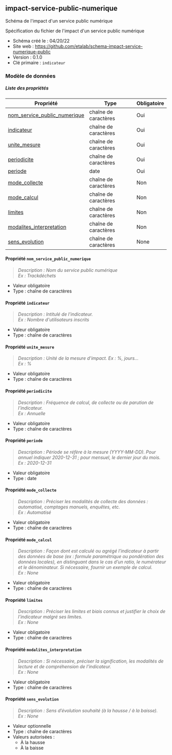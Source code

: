 <MenuSchema />

## impact-service-public-numerique

Schéma de l'impact d'un service public numérique

Spécification du fichier de l'impact d'un service public numérique

- Schéma créé le : 04/20/22
- Site web : https://github.com/etalab/schema-impact-service-numerique-public
- Version : 0.1.0
- Clé primaire : `indicateur`

### Modèle de données


##### Liste des propriétés

| Propriété | Type | Obligatoire |
| -- | -- | -- |
| [nom_service_public_numerique](#propriete-nom-service-public-numerique) | chaîne de caractères  | Oui |
| [indicateur](#propriete-indicateur) | chaîne de caractères  | Oui |
| [unite_mesure](#propriete-unite-mesure) | chaîne de caractères  | Oui |
| [periodicite](#propriete-periodicite) | chaîne de caractères  | Oui |
| [periode](#propriete-periode) | date  | Oui |
| [mode_collecte](#propriete-mode-collecte) | chaîne de caractères  | Non |
| [mode_calcul](#propriete-mode-calcul) | chaîne de caractères  | Non |
| [limites](#propriete-limites) | chaîne de caractères  | Non |
| [modalites_interpretation](#propriete-modalites-interpretation) | chaîne de caractères  | Non |
| [sens_evolution](#propriete-sens-evolution) | chaîne de caractères  | None |

#### Propriété `nom_service_public_numerique`

> *Description : Nom du service public numérique<br/>Ex : Trackdéchets*
- Valeur obligatoire
- Type : chaîne de caractères

#### Propriété `indicateur`

> *Description : Intitulé de l’indicateur.<br/>Ex : Nombre d'utilisateurs inscrits*
- Valeur obligatoire
- Type : chaîne de caractères

#### Propriété `unite_mesure`

> *Description : Unité de la mesure d'impact. Ex : %, jours...<br/>Ex : %*
- Valeur obligatoire
- Type : chaîne de caractères

#### Propriété `periodicite`

> *Description : Fréquence de calcul, de collecte ou de parution de l’indicateur.<br/>Ex : Annuelle*
- Valeur obligatoire
- Type : chaîne de caractères

#### Propriété `periode`

> *Description : Période se réfère à la mesure (YYYY-MM-DD). Pour annuel indiquer 2020-12-31 ; pour mensuel, le dernier jour du mois.<br/>Ex : 2020-12-31*
- Valeur obligatoire
- Type : date

#### Propriété `mode_collecte`

> *Description : Préciser les modalités de collecte des données : automatisé, comptages manuels, enquêtes, etc.<br/>Ex : Automatisé*
- Valeur obligatoire
- Type : chaîne de caractères

#### Propriété `mode_calcul`

> *Description : Façon dont est calculé ou agrégé l’indicateur à partir des données de base (ex : formule paramétrique ou pondération des données locales), en distinguant dans le cas d’un ratio, le numérateur et le dénominateur. Si nécessaire, fournir un exemple de calcul.<br/>Ex : None*
- Valeur obligatoire
- Type : chaîne de caractères

#### Propriété `limites`

> *Description : Préciser les limites et biais connus et justifier le choix de l’indicateur malgré ses limites.<br/>Ex : None*
- Valeur obligatoire
- Type : chaîne de caractères

#### Propriété `modalites_interpretation`

> *Description : Si nécessaire, préciser la signification, les modalités de lecture et de compréhension de l’indicateur.<br/>Ex : None*
- Valeur obligatoire
- Type : chaîne de caractères

#### Propriété `sens_evolution`

> *Description : Sens d’évolution souhaité (à la hausse / à la baisse).<br/>Ex : None*
- Valeur optionnelle
- Type : chaîne de caractères
- Valeurs autorisées : 
    - À la hausse
    - À la baisse
